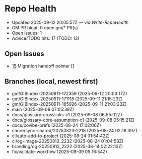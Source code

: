 # Repo Health

- Updated 2025-09-12 20:05:57Z — _via Write-RepoHealth_
- GM PR bloat: 0 open gm/* PR(s)
- Open issues: 1
- Advice/TODO hits: 17 (TODO: 13)

## Open Issues
- [15](https://github.com/rickballard/GIBindex/issues/15) Migration handoff pointer []

## Branches (local, newest first)
- gm/GIBindex-20250911-172359 (2025-09-12 20:03:17Z)
- gm/GIBindex-20250911-171118 (2025-09-11 21:15:23Z)
- gm/GIBindex-20250911-165926 (2025-09-11 21:03:23Z)
- main (2025-09-08 07:05:39Z)
- docs/glossary-crosslinks-c1 (2025-09-08 06:55:02Z)
- docs/glossary-core-assumption-c1 (2025-09-08 05:15:21Z)
- docs/covibe-prefs (2025-08-24 17:02:06Z)
- chore/sync-shared/20250823-2218 (2025-08-24 02:18:39Z)
- ci/auto-add-to-project (2025-08-24 01:54:42Z)
- ci/og-image-20250813_2232 (2025-08-24 01:04:58Z)
- branding/og-20250813_2222 (2025-08-14 02:22:13Z)
- fix/validate-workflow (2025-08-09 05:16:54Z)

